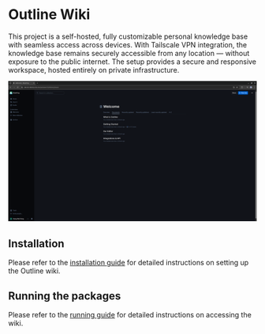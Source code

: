 # Outline Wiki
This project is a self-hosted, fully customizable personal knowledge base with seamless access across devices. With Tailscale VPN integration, the knowledge base remains securely accessible from any location — without exposure to the public internet. The setup provides a secure and responsive workspace, hosted entirely on private infrastructure.

<img src="./docs/Img/outline.png"/>

## Installation
Please refer to the [installation guide](/docs/INSTALLATION.md) for detailed instructions on setting up the Outline wiki.

## Running the packages
Please refer to the [running guide](/docs/RUN.md) for detailed instructions on accessing the wiki.